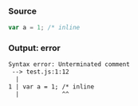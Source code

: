 ### Source
```js check-format:no
var a = 1; /* inline 
```

### Output: error
```txt
Syntax error: Unterminated comment
 --> test.js:1:12
  |
1 | var a = 1; /* inline 
  |            ^^ 
```
